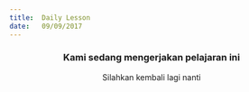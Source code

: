 ```yaml
---
title:  Daily Lesson
date:   09/09/2017
---
```


### <center>Kami sedang mengerjakan pelajaran ini</center>
<center>Silahkan kembali lagi nanti</center>